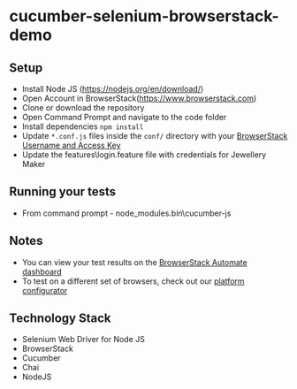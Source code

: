 # cucumber-selenium-browserstack-demo


## Setup
* Install Node JS (https://nodejs.org/en/download/)
* Open Account in BrowserStack(https://www.browserstack.com) 
* Clone or download the repository
* Open Command Prompt and navigate to the code folder
* Install dependencies `npm install`
* Update `*.conf.js` files inside the `conf/` directory with your [BrowserStack Username and Access Key](https://www.browserstack.com/accounts/settings)
* Update the features\login.feature file with credentials for Jewellery Maker

## Running your tests
* From command prompt - node_modules\.bin\cucumber-js

## Notes
* You can view your test results on the [BrowserStack Automate dashboard](https://www.browserstack.com/automate)
* To test on a different set of browsers, check out our [platform configurator](https://www.browserstack.com/automate/node#setting-os-and-browser)

## Technology Stack
* Selenium Web Driver for Node JS
* BrowserStack
* Cucumber
* Chai
* NodeJS

  